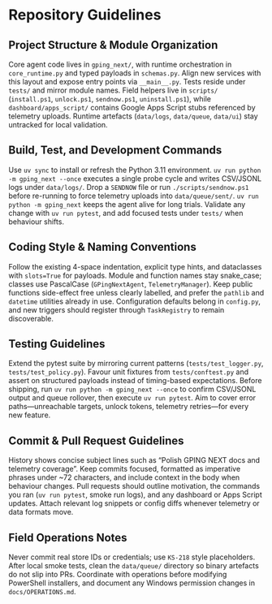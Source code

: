 # Repository Guidelines

## Project Structure & Module Organization
Core agent code lives in `gping_next/`, with runtime orchestration in `core_runtime.py` and typed payloads in `schemas.py`. Align new services with this layout and expose entry points via `__main__.py`. Tests reside under `tests/` and mirror module names. Field helpers live in `scripts/` (`install.ps1`, `unlock.ps1`, `sendnow.ps1`, `uninstall.ps1`), while `dashboard/apps_script/` contains Google Apps Script stubs referenced by telemetry uploads. Runtime artefacts (`data/logs`, `data/queue`, `data/ui`) stay untracked for local validation.

## Build, Test, and Development Commands
Use `uv sync` to install or refresh the Python 3.11 environment. `uv run python -m gping_next --once` executes a single probe cycle and writes CSV/JSONL logs under `data/logs/`. Drop a `SENDNOW` file or run `./scripts/sendnow.ps1` before re-running to force telemetry uploads into `data/queue/sent/`. `uv run python -m gping_next` keeps the agent alive for long trials. Validate any change with `uv run pytest`, and add focused tests under `tests/` when behaviour shifts.

## Coding Style & Naming Conventions
Follow the existing 4-space indentation, explicit type hints, and dataclasses with `slots=True` for payloads. Module and function names stay snake_case; classes use PascalCase (`GPingNextAgent`, `TelemetryManager`). Keep public functions side-effect free unless clearly labelled, and prefer the `pathlib` and `datetime` utilities already in use. Configuration defaults belong in `config.py`, and new triggers should register through `TaskRegistry` to remain discoverable.

## Testing Guidelines
Extend the pytest suite by mirroring current patterns (`tests/test_logger.py`, `tests/test_policy.py`). Favour unit fixtures from `tests/conftest.py` and assert on structured payloads instead of timing-based expectations. Before shipping, run `uv run python -m gping_next --once` to confirm CSV/JSONL output and queue rollover, then execute `uv run pytest`. Aim to cover error paths—unreachable targets, unlock tokens, telemetry retries—for every new feature.

## Commit & Pull Request Guidelines
History shows concise subject lines such as “Polish GPING NEXT docs and telemetry coverage”. Keep commits focused, formatted as imperative phrases under ~72 characters, and include context in the body when behaviour changes. Pull requests should outline motivation, the commands you ran (`uv run pytest`, smoke run logs), and any dashboard or Apps Script updates. Attach relevant log snippets or config diffs whenever telemetry or data formats move.

## Field Operations Notes
Never commit real store IDs or credentials; use `KS-218` style placeholders. After local smoke tests, clean the `data/queue/` directory so binary artefacts do not slip into PRs. Coordinate with operations before modifying PowerShell installers, and document any Windows permission changes in `docs/OPERATIONS.md`.
